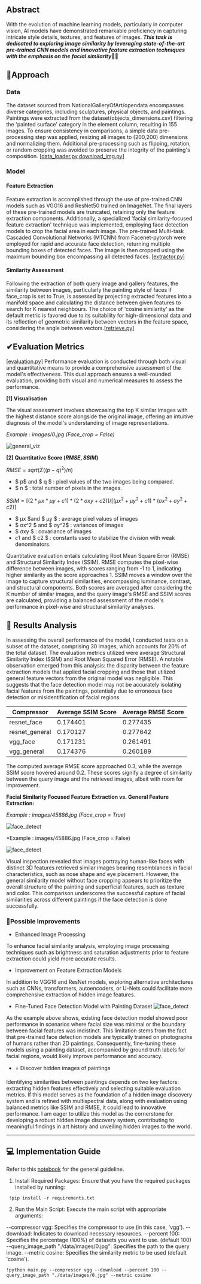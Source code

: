 ## Abstract
With the evolution of machine learning models, particularly in computer vision, AI models have demonstrated remarkable proficiency in capturing intricate style details, textures, and features of images. ***This task is dedicated to exploring image similarity by leveraging state-of-the-art pre-trained CNN models and innovative feature extraction techniques with the emphasis on the facial similarity***👨‍🦲

## 🔎Approach

### Data 
The dataset sourced from NationalGalleryOfArt/opendata encompasses diverse categories, including sculptures, physical objects, and paintings. Paintings were extracted from the dataset(objects_dimensions.csv) filtering the 'painted surface' category in the element column, resulting in 155 images. To ensure consistency in comparisons, a simple data pre-processing step was applied, resizing all images to (200,200) dimensions and normalizing them. Additional pre-processing such as flipping, rotation, or random cropping was avoided to preserve the integrity of the painting's composition. [[data_loader.py](utils/data_loader.py),[download_img.py](utils/download_img.py)] 

### Model
#### Feature Extraction 

Feature extraction is accomplished through the use of pre-trained CNN models such as VGG16 and ResNet50 trained on ImageNet. The final layers of these pre-trained models are truncated, retaining only the feature extraction components. Additionally, a specialized 'facial similarity-focused feature extraction' technique was implemented, employing face detection models to crop the facial area in each image. The pre-trained Multi-task Cascaded Convolutional Networks (MTCNN) from Facenet-pytorch were employed for rapid and accurate face detection, returning multiple bounding boxes of detected faces. The image is then cropped using the maximum bounding box encompassing all detected faces. [[extractor.py](modls/extractor.py)]

#### Similarity Assessment 
Following the extraction of both query image and gallery features, the similarity between images, particularly the painting style of faces if face_crop is set to True, is assessed by projecting extracted features into a manifold space and calculating the distance between given features to search for K nearest neighbours. The choice of 'cosine similarity' as the default metric is favored due to its suitability for high-dimensional data and its reflection of geometric similarity between vectors in the feature space, considering the angle between vectors.[[retrieve.py](utils/retrieve.py)]

## ✔Evaluation Metrics 
[[evaluation.py](utils/evaluation.py)]
Performance evaluation is conducted through both visual and quantitative means to provide a comprehensive assessment of the model's effectiveness. This dual approach ensures a well-rounded evaluation, providing both visual and numerical measures to assess the performance. 

**[1] Visualisation**

 The visual assessment involves showcasing the top K similar images with the highest distance score alongside the original image, offering an intuitive diagnosis of the model's understanding of image representations. 
 
 *Example : images/0.jpg  (Face_crop = False)*
 
  ![general_viz](doc/0_general_test.PNG)

**[2] Quantitative Score ($RMSE , SSIM$)**


$RMSE = sqrt(Σ((p - q)^2) / n)$
- $ p$ and $ q $ : pixel values of the two images being compared.
- $ n $ : total number of pixels in the images.


$SSIM = [(2 * μx * μy + c1) * (2 * σxy + c2)] / [(μx^2 + μy^2 + c1) * (σx^2 + σy^2 + c2)]$

- $ μx $and $ μy $ : average pixel values of images 
- $ σx^2 $ and $ σy^2$ : variances of images
- $ σxy $ : covariance of images 
- $c1$ and $ c2 $ : constants used to stabilize the division with weak denominators.

Quantitative evaluation entails calculating Root Mean Square Error (RMSE) and Structural Similarity Index (SSIM).
RMSE computes the pixel-wise difference between images, with scores ranging from -1 to 1, indicating higher similarity as the score approaches 1. 
SSIM moves a window over the image to capture structural similarities, encompassing luminance, contrast, and structural components. Both scores are averaged after considering the K number of similar images, and the query image's RMSE and SSIM scores are calculated, providing a balanced assessment of the model's performance in pixel-wise and structural similarity analyses.


## 👀 Results Analysis

In assessing the overall performance of the model, I conducted tests on a subset of the dataset, comprising 30 images, which accounts for 20% of the total dataset. The evaluation metrics utilized were average Structural Similarity Index (SSIM) and Root Mean Squared Error (RMSE). A notable observation emerged from this analysis: the disparity between the feature extraction models that applied facial cropping and those that utilized general feature vectors from the original model was negligible. This suggests that the face detection model may not be accurately isolating facial features from the paintings, potentially due to erroneous face detection or misidentification of facial regions.

| Compressor  | Average SSIM Score |  Average RMSE Score| 
|---------|----------|---------|  
|resnet_face       |        0.174401     |       0.277435|
|resnet_general      |      0.170127       |     0.277642|
|vgg_face            |      0.171231        |    0.261491|
|vgg_general          |     0.174376         |   0.260189|

The computed average RMSE score approached 0.3, while the average SSIM score hovered around 0.2. These scores signify a degree of similarity between the query image and the retrieved images, albeit with room for improvement.

**Facial Similarity Focused Feature Extraction vs. General Feature Extraction:**

 *Example : images/45886.jpg  (Face_crop = True)*
 
  ![face_detect](doc/45886_face_crop_pred.PNG)
  
  *Example : images/45886.jpg  (Face_crop = False)
  
  ![face_detect](doc/45886_general_pred.PNG)

Visual inspection revealed that images portraying human-like faces with distinct 3D features retrieved similar images bearing resemblances in facial characteristics, such as nose shape and eye placement. However, the general similarity model without face cropping appears to prioritize the overall structure of the painting and superficial features, such as texture and color. This comparison underscores the successful capture of facial similarities across different paintings if the face detection is done successfully.

### 🔨**Possible Improvements**

- Enhanced Image Processing 

To enhance facial similarity analysis, employing image processing techniques such as brightness and saturation adjustments prior to feature extraction could yield more accurate results.

- Improvement on Feature Extraction Models 

In addition to VGG16 and ResNet models, exploring alternative architectures such as CNNs, transformers, autoencoders, or U-Nets could facilitate more comprehensive extraction of hidden image features.

- Fine-Tuned Face Detection Model with Painting Dataset
 ![face_detect](doc/face_detect.PNG)

As the example above shows, existing face detection model showed poor performance in scenarios where facial size was minimal or the boundary between facial features was indistinct. This limitation stems from the fact that pre-trained face detection models are typically trained on photographs of humans rather than 2D paintings. Consequently, fine-tuning these models using a painting dataset, accompanied by ground truth labels for facial regions, would likely improve performance and accuracy.

- ⭐ Discover hidden images of paintings

Identifying similarities between paintings depends on two key factors: extracting hidden features effectively and selecting suitable evaluation metrics. If this model serves as the foundation of a hidden image discovery system and is refined with multispectral data, along with evaluation using balanced metrics like SSIM and RMSE, it could lead to innovative performance. I am eager to utilize this model as the cornerstone for developing a robust hidden image discovery system, contributing to meaningful findings in art history and unveiling hidden images to the world.
 
 ---
 ## 💻 Implementation Guide
 
 Refer to this [notebook](tutorials.ipynb) for the general guideline.
 
1. Install Required Packages:
Ensure that you have the required packages installed by running:
```
 !pip install -r requirements.txt
```

2. Run the Main Script:
Execute the main script with appropriate arguments:
 
--compressor vgg: Specifies the compressor to use (in this case, 'vgg').
--download: Indicates to download necessary resources.
--percent 100: Specifies the percentage (100%) of datasets you want to use. (default 100)
--query_image_path "./data/images/0.jpg": Specifies the path to the query image.
--metric cosine: Specifies the similarity metric to be used (default 'cosine').

```
!python main.py --compressor vgg --download --percent 100 --query_image_path "./data/images/0.jpg" --metric cosine
```
 



